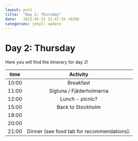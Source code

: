 ```yaml
---
layout: post
title:  "Day 2: Thursday"
date:   2023-05-21 11:47:35 +0200
categories: jekyll update
---
```

# Day 2: Thursday
Here you will find the itinerary for day 2!

| time | Activity |
|:---:|:---:|
|10:00| Breakfast |
| 11:00 | Sigtuna / Fjäderholmarna |
|12:00| Lunch - picnic?|
|15:00| Back to Stockholm | 
|18:00|  | 
|20:00|  |
|21:00| Dinner (see food tab for recommendations). |
